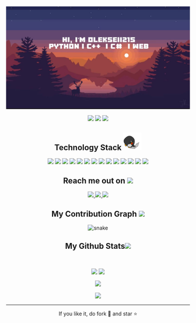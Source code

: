 <p align="center">
 
</p align="center">
<img src="https://github.com/Olekseii21s/Olekseii21s/blob/main/images/newbg(1).png" />

<p align="center">
 
 <img src="https://badges.pufler.dev/visits/Olekseii21s/Olekseii21s"/> 
 <!-- <img src="https://badges.pufler.dev/years/Olekseii21s"/> -->
 <img src="https://badges.pufler.dev/repos/Olekseii21s"/>
 <img src="https://badges.pufler.dev/commits/monthly/Olekseii21s" />

</p>

<!-- <p align="center">
  I'm a 3rd year student pursuing Master's in Computer Applications 🎓 from Guru Gobind Singh Indraprastha University 🏛. I'm a passionate learner who's always willing to learn and work across technologies and domains 💡. I love to explore new technologies and leverage them to solve real-life problems ✨. Apart from that I also love to guide and mentor newbies👨🏻‍💻. I'm deep into Web 🕸️ Development.
</p>   -->

<h2 align="center">Technology Stack <img src="https://github.com/Olekseii21s/Olekseii21s/blob/main/images/laptop.gif" width="50"></h2>

<p align="center">
 <img src="https://img.shields.io/badge/C-00599C?style=flat-square&logo=c&logoColor=white"/>
<img src="https://img.shields.io/badge/-java-E34A86?style=flat-square&logo=java"/>
<img src="https://img.shields.io/badge/-C++-00599C?style=flat-square&logo=c"/>
<img src="https://img.shields.io/badge/-HTML5-E34F26?style=flat-square&logo=html5&logoColor=white"/>
<img src="https://img.shields.io/badge/-CSS3-1572B6?style=flat-square&logo=css3"/>
<img src="https://img.shields.io/badge/-Bootstrap-563D7C?style=flat-square&logo=bootstrap"/>
<img src="https://img.shields.io/badge/-Heroku-430098?style=flat-square&logo=heroku"/>
<img src="https://img.shields.io/badge/-JavaScript-black?style=flat-square&logo=javascript"/>
<img src="https://img.shields.io/badge/-Nodejs-black?style=flat-square&logo=Node.js"/>
<img src="https://img.shields.io/badge/-React-black?style=flat-square&logo=react"/>
<img src="https://img.shields.io/badge/-MongoDB-black?style=flat-square&logo=mongodb"/>
<img src="https://img.shields.io/badge/-MySQL-black?style=flat-square&logo=mysql"/>
<img src="https://img.shields.io/badge/-Git-black?style=flat-square&logo=git"/>
<img src="https://img.shields.io/badge/-GitHub-black?style=flat-square&logo=github"/>
</p>

<h2 align="center">Reach me out on <img src="https://media0.giphy.com/media/jqNPzdTTxQfOgOqpO4/source.gif" width="50"></h2>

<p align="center">
<!-- <img src="https://img.shields.io/badge/-Olekseii-purple?style=flat-square&logo=instagram&logoColor=white&link=https://www.instagram.com/pinkdogg307/"/> -->
<a href="mailto: Olekseii21s@gmail.com">
 <img src="https://img.shields.io/badge/-Olekseii21s-c14438?style=flat-square&logo=Gmail&logoColor=white&link=mailto:Olekseii21s@gmail.com"/>
</a>
<a href="https://www.linkedin.com/in/Olekseii21s/">
 <img src="https://img.shields.io/badge/-Olekseii21s-blue?style=flat-square&logo=Linkedin&logoColor=white&link=https://www.linkedin.com/in/Olekseii21s/"/>
</a>
 <a href="https://twitter.com/Olekseii21s">
 <img src="https://img.shields.io/badge/-Olekseii21s-blue?style=flat-square&logo=twitter&logoColor=white&link=https://twitter.com/Olekseii21s"/>
</a>
</p>


<h2 align="center">
  My Contribution Graph <img src="https://media.giphy.com/media/xUA7aZeLE2e0P7Znz2/giphy.gif" width="50">
</h2>
<p align="center">
  <img src="https://github.com/Olekseii21s/Olekseii21s/raw/output/github-contribution-grid-snake.svg" alt="snake"></center>
</p>

<h2 align="center">
  My Github Stats<img src="https://media.giphy.com/media/VgCDAzcKvsR6OM0uWg/giphy.gif" width="50">
</h2>
 
<br>

<p align = "center">
  <img  src = "https://github-readme-stats.vercel.app/api?username=Olekseii21s&show_icons=true&theme=radical&line_height=27">
  <img src = "https://github-readme-stats.vercel.app/api/top-langs/?username=Olekseii21s&hide=html,css,java,shaderlab,kotlin,hlsl&theme=radical">
</p>

<p align = "center">
 <img  src="https://github-readme-streak-stats.herokuapp.com/?user=Olekseii21s&show_icons=true&locale=en&layout=compact&theme=radical&line_height=0" />
</p> 

<p align = "center">
 <img src="https://activity-graph.herokuapp.com/graph?username=Olekseii21s&theme=redical">
</p> 
<hr>
<p align="center">If you like it, do fork 🍴 and star ⭐</p>
